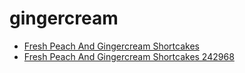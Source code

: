 # gingercream

 * [Fresh Peach And Gingercream Shortcakes](../../index/f/fresh-peach-and-gingercream-shortcakes-242968.json)
 * [Fresh Peach And Gingercream Shortcakes 242968](../../index/f/fresh-peach-and-gingercream-shortcakes-242968.json)
